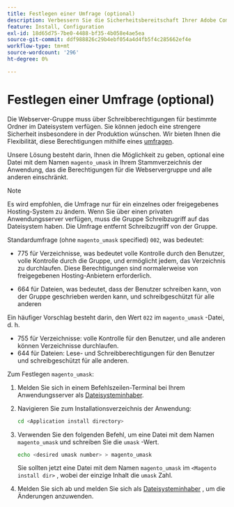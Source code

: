 ```yaml
---
title: Festlegen einer Umfrage (optional)
description: Verbessern Sie die Sicherheitsbereitschaft Ihrer Adobe Commerce-Installation vor Ort, indem Sie die Dateisystemberechtigungen einschränken.
feature: Install, Configuration
exl-id: 18d65d75-7be0-4488-bf35-4b058e4ae5ea
source-git-commit: ddf988826c29b4ebf054a4d4fb5f4c285662ef4e
workflow-type: tm+mt
source-wordcount: '296'
ht-degree: 0%

---
```


# Festlegen einer Umfrage (optional)

Die Webserver-Gruppe muss über Schreibberechtigungen für bestimmte Ordner im Dateisystem verfügen. Sie können jedoch eine strengere Sicherheit insbesondere in der Produktion wünschen. Wir bieten Ihnen die Flexibilität, diese Berechtigungen mithilfe eines [umfragen](https://www.cyberciti.biz/tips/understanding-linux-unix-umask-value-usage.html).

Unsere Lösung besteht darin, Ihnen die Möglichkeit zu geben, optional eine Datei mit dem Namen `magento_umask` in Ihrem Stammverzeichnis der Anwendung, das die Berechtigungen für die Webservergruppe und alle anderen einschränkt.

>[!NOTE]
>
>Es wird empfohlen, die Umfrage nur für ein einzelnes oder freigegebenes Hosting-System zu ändern. Wenn Sie über einen privaten Anwendungsserver verfügen, muss die Gruppe Schreibzugriff auf das Dateisystem haben. Die Umfrage entfernt Schreibzugriff von der Gruppe.

Standardumfrage (ohne `magento_umask` specified) `002`, was bedeutet:

* 775 für Verzeichnisse, was bedeutet volle Kontrolle durch den Benutzer, volle Kontrolle durch die Gruppe, und ermöglicht jedem, das Verzeichnis zu durchlaufen. Diese Berechtigungen sind normalerweise von freigegebenen Hosting-Anbietern erforderlich.

* 664 für Dateien, was bedeutet, dass der Benutzer schreiben kann, von der Gruppe geschrieben werden kann, und schreibgeschützt für alle anderen

Ein häufiger Vorschlag besteht darin, den Wert `022` im `magento_umask` -Datei, d. h.

* 755 für Verzeichnisse: volle Kontrolle für den Benutzer, und alle anderen können Verzeichnisse durchlaufen.
* 644 für Dateien: Lese- und Schreibberechtigungen für den Benutzer und schreibgeschützt für alle anderen.

Zum Festlegen `magento_umask`:

1. Melden Sie sich in einem Befehlszeilen-Terminal bei Ihrem Anwendungsserver als [Dateisysteminhaber](../prerequisites/file-system/overview.md).
1. Navigieren Sie zum Installationsverzeichnis der Anwendung:

   ```bash
   cd <Application install directory>
   ```

1. Verwenden Sie den folgenden Befehl, um eine Datei mit dem Namen `magento_umask` und schreiben Sie die `umask` -Wert.

   ```bash
   echo <desired umask number> > magento_umask
   ```

   Sie sollten jetzt eine Datei mit dem Namen `magento_umask` im `<Magento install dir>` , wobei der einzige Inhalt die `umask` Zahl.

1. Melden Sie sich ab und melden Sie sich als [Dateisysteminhaber](../prerequisites/file-system/overview.md) , um die Änderungen anzuwenden.

